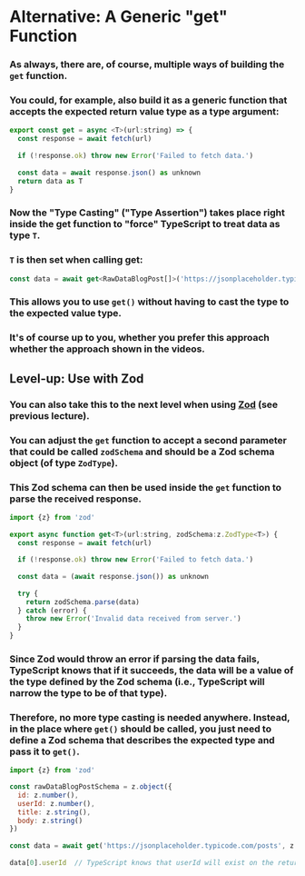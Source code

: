 # Alternative: A Generic "get" Function
### As always, there are, of course, multiple ways of building the `get` function.

### You could, for example, also build it as a generic function that accepts the expected return value type as a type argument:

```js
export const get = async <T>(url:string) => {
  const response = await fetch(url)
 
  if (!response.ok) throw new Error('Failed to fetch data.')
 
  const data = await response.json() as unknown 
  return data as T
}
```

### Now the "Type Casting" ("Type Assertion") takes place right inside the get function to "force" TypeScript to treat data as type `T`.

### `T` is then set when calling get:

```js
const data = await get<RawDataBlogPost[]>('https://jsonplaceholder.typicode.com/posts')
```

### This allows you to use `get()` without having to cast the type to the expected value type.

### It's of course up to you, whether you prefer this approach whether the approach shown in the videos.

## Level-up: Use with Zod

### You can also take this to the next level when using [Zod](https://zod.dev/) (see previous lecture).

### You can adjust the `get` function to accept a second parameter that could be called `zodSchema` and should be a Zod schema object (of type `ZodType`).

### This Zod schema can then be used inside the `get` function to parse the received response.

```js
import {z} from 'zod'
 
export async function get<T>(url:string, zodSchema:z.ZodType<T>) {
  const response = await fetch(url)
 
  if (!response.ok) throw new Error('Failed to fetch data.')
 
  const data = (await response.json()) as unknown
 
  try {
    return zodSchema.parse(data)
  } catch (error) {
    throw new Error('Invalid data received from server.')
  }
}
```

### Since Zod would throw an error if parsing the data fails, TypeScript knows that if it succeeds, the data will be a value of the type defined by the Zod schema (i.e., TypeScript will narrow the type to be of that type).

### Therefore, no more type casting is needed anywhere. Instead, in the place where `get()` should be called, you just need to define a Zod schema that describes the expected type and pass it to `get()`.

```js
import {z} from 'zod'

const rawDataBlogPostSchema = z.object({
  id: z.number(),
  userId: z.number(),
  title: z.string(),
  body: z.string()
})
 
const data = await get('https://jsonplaceholder.typicode.com/posts', z.array(rawDataBlogPostSchema))
 
data[0].userId  // TypeScript knows that userId will exist on the returned data
